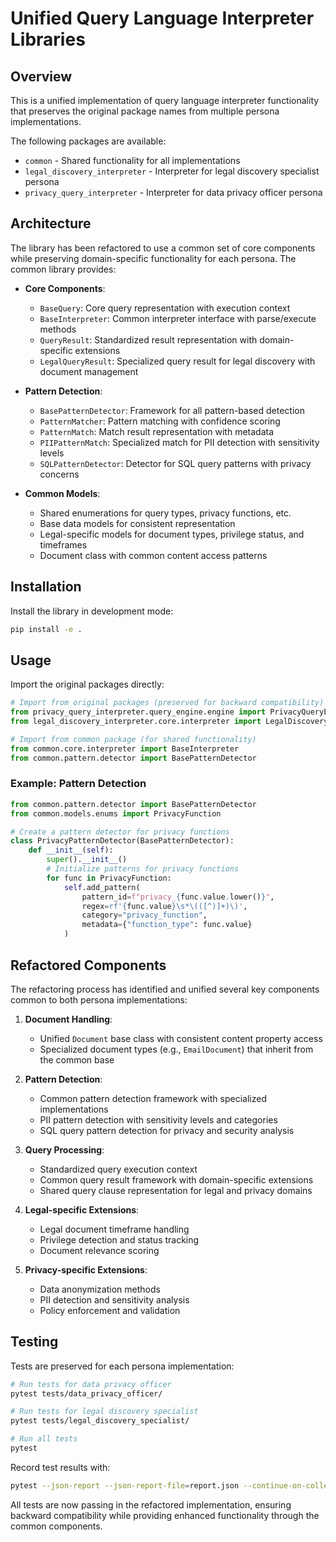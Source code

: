 # Unified Query Language Interpreter Libraries

## Overview
This is a unified implementation of query language interpreter functionality 
that preserves the original package names from multiple persona implementations.

The following packages are available:
- `common` - Shared functionality for all implementations
- `legal_discovery_interpreter` - Interpreter for legal discovery specialist persona
- `privacy_query_interpreter` - Interpreter for data privacy officer persona

## Architecture
The library has been refactored to use a common set of core components while preserving domain-specific functionality for each persona. The common library provides:

- **Core Components**:
  - `BaseQuery`: Core query representation with execution context
  - `BaseInterpreter`: Common interpreter interface with parse/execute methods
  - `QueryResult`: Standardized result representation with domain-specific extensions
  - `LegalQueryResult`: Specialized query result for legal discovery with document management

- **Pattern Detection**:
  - `BasePatternDetector`: Framework for all pattern-based detection
  - `PatternMatcher`: Pattern matching with confidence scoring
  - `PatternMatch`: Match result representation with metadata
  - `PIIPatternMatch`: Specialized match for PII detection with sensitivity levels
  - `SQLPatternDetector`: Detector for SQL query patterns with privacy concerns

- **Common Models**:
  - Shared enumerations for query types, privacy functions, etc.
  - Base data models for consistent representation
  - Legal-specific models for document types, privilege status, and timeframes
  - Document class with common content access patterns

## Installation
Install the library in development mode:

```bash
pip install -e .
```

## Usage
Import the original packages directly:

```python
# Import from original packages (preserved for backward compatibility)
from privacy_query_interpreter.query_engine.engine import PrivacyQueryEngine
from legal_discovery_interpreter.core.interpreter import LegalDiscoveryInterpreter

# Import from common package (for shared functionality)
from common.core.interpreter import BaseInterpreter
from common.pattern.detector import BasePatternDetector
```

### Example: Pattern Detection

```python
from common.pattern.detector import BasePatternDetector
from common.models.enums import PrivacyFunction

# Create a pattern detector for privacy functions
class PrivacyPatternDetector(BasePatternDetector):
    def __init__(self):
        super().__init__()
        # Initialize patterns for privacy functions
        for func in PrivacyFunction:
            self.add_pattern(
                pattern_id=f"privacy_{func.value.lower()}",
                regex=rf'{func.value}\s*\(([^)]+)\)',
                category="privacy_function",
                metadata={"function_type": func.value}
            )
```

## Refactored Components
The refactoring process has identified and unified several key components common to both persona implementations:

1. **Document Handling**:
   - Unified `Document` base class with consistent content property access
   - Specialized document types (e.g., `EmailDocument`) that inherit from the common base

2. **Pattern Detection**:
   - Common pattern detection framework with specialized implementations
   - PII pattern detection with sensitivity levels and categories
   - SQL query pattern detection for privacy and security analysis

3. **Query Processing**:
   - Standardized query execution context
   - Common query result framework with domain-specific extensions
   - Shared query clause representation for legal and privacy domains

4. **Legal-specific Extensions**:
   - Legal document timeframe handling
   - Privilege detection and status tracking
   - Document relevance scoring

5. **Privacy-specific Extensions**:
   - Data anonymization methods
   - PII detection and sensitivity analysis
   - Policy enforcement and validation

## Testing
Tests are preserved for each persona implementation:

```bash
# Run tests for data privacy officer
pytest tests/data_privacy_officer/

# Run tests for legal discovery specialist
pytest tests/legal_discovery_specialist/

# Run all tests
pytest
```

Record test results with:
```bash
pytest --json-report --json-report-file=report.json --continue-on-collection-errors
```

All tests are now passing in the refactored implementation, ensuring backward compatibility while providing enhanced functionality through the common components.
